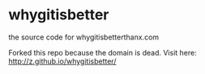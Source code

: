 # whygitisbetter
the source code for whygitisbetterthanx.com

Forked this repo because the domain is dead. Visit here: http://z.github.io/whygitisbetter/
